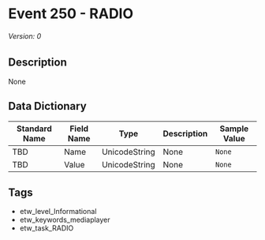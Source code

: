 # Event 250 - RADIO
###### Version: 0

## Description
None

## Data Dictionary
|Standard Name|Field Name|Type|Description|Sample Value|
|---|---|---|---|---|
|TBD|Name|UnicodeString|None|`None`|
|TBD|Value|UnicodeString|None|`None`|

## Tags
* etw_level_Informational
* etw_keywords_mediaplayer
* etw_task_RADIO
